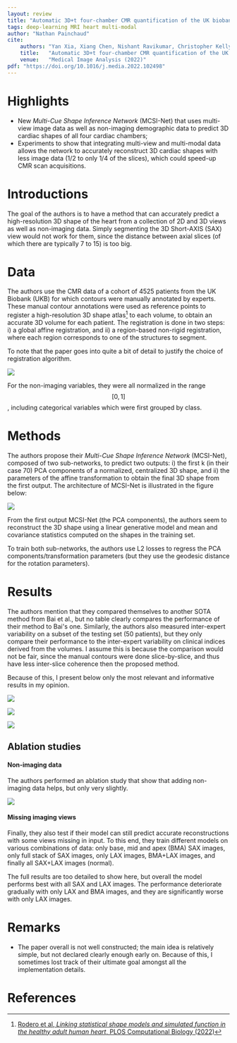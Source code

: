 ```yaml
---
layout: review
title: "Automatic 3D+t four-chamber CMR quantification of the UK biobank: integrating imaging and non-imaging data priors at scale"
tags: deep-learning MRI heart multi-modal
author: "Nathan Painchaud"
cite:
    authors: "Yan Xia, Xiang Chen, Nishant Ravikumar, Christopher Kelly, Rahman Attar, Nay Aung, Stefan Neubauer, Steffen E Petersen, Alejandro F Frangi"
    title:   "Automatic 3D+t four-chamber CMR quantification of the UK biobank: integrating imaging and non-imaging data priors at scale"
    venue:   "Medical Image Analysis (2022)"
pdf: "https://doi.org/10.1016/j.media.2022.102498"
---
```



# Highlights
- New *Multi-Cue Shape Inference Network* (MCSI-Net) that uses multi-view image data as well as non-imaging demographic
data to predict 3D cardiac shapes of all four cardiac chambers;
- Experiments to show that integrating multi-view and multi-modal data allows the network to accurately reconstruct 3D
cardiac shapes with less image data (1/2 to only 1/4 of the slices), which could speed-up CMR scan acquisitions.


# Introductions
The goal of the authors is to have a method that can accurately predict a high-resolution 3D shape of the heart from a
collection of 2D and 3D views as well as non-imaging data. Simply segmenting the 3D Short-AXIS (SAX) view would not work
for them, since the distance between axial slices (of which there are typically 7 to 15) is too big.


# Data
The authors use the CMR data of a cohort of 4525 patients from the UK Biobank (UKB) for which contours were manually
annotated by experts. These manual contour annotations were used as reference points to register a
high-resolution 3D shape atlas[^1] to each volume, to obtain an accurate 3D volume for each patient. The registration is
done in two steps: i) a global affine registration, and ii) a region-based non-rigid registration, where each region
corresponds to one of the structures to segment.

To note that the paper goes into quite a bit of detail to justify the choice of registration algorithm.

![](/collections/images/3D+tCmrQuantification/figure2.jpg)

For the non-imaging variables, they were all normalized in the range $$[0,1]$$, including categorical variables which
were first grouped by class.


# Methods
The authors propose their *Multi-Cue Shape Inference Network* (MCSI-Net), composed of two sub-networks, to predict two
outputs: i) the first k (in their case 70) PCA components of a normalized, centralized 3D shape, and ii) the parameters
of the affine transformation to obtain the final 3D shape from the first output. The architecture of MCSI-Net is illustrated
in the figure below:

![](/collections/images/3D+tCmrQuantification/figure4.jpg)

From the first output MCSI-Net (the PCA components), the authors seem to reconstruct the 3D shape using a linear
generative model and mean and covariance statistics computed on the shapes in the training set.

To train both sub-networks, the authors use L2 losses to regress the PCA components/transformation parameters (but they
use the geodesic distance for the rotation parameters).


# Results
The authors mention that they compared themselves to another SOTA method from Bai et al., but no table clearly compares
the performance of their method to Bai's one. Similarly, the authors also measured inter-expert variability on a subset
of the testing set (50 patients), but they only compare their performance to the inter-expert variability on clinical
indices derived from the volumes. I assume this is because the comparison would not be fair, since the manual contours
were done slice-by-slice, and thus have less inter-slice coherence then the proposed method.

Because of this, I present below only the most relevant and informative results in my opinion.

![](/collections/images/3D+tCmrQuantification/figure5.jpg)

![](/collections/images/3D+tCmrQuantification/table4.jpg)

![](/collections/images/3D+tCmrQuantification/table6.jpg)

## Ablation studies

#### Non-imaging data
The authors performed an ablation study that show that adding non-imaging data helps, but only very slightly.

![](/collections/images/3D+tCmrQuantification/figure8.jpg)

#### Missing imaging views
Finally, they also test if their model can still predict accurate reconstructions with some views missing in input. To
this end, they train different models on various combinations of data: only base, mid and apex (BMA) SAX images, only full
stack of SAX images, only LAX images, BMA+LAX images, and finally all SAX+LAX images (normal).

The full results are too detailed to show here, but overall the model performs best with all SAX and LAX images. The
performance deteriorate gradually with only LAX and BMA images, and they are significantly worse with only LAX images.


# Remarks
- The paper overall is not well constructed; the main idea is relatively simple, but not declared clearly enough early on.
Because of this, I sometimes lost track of their ultimate goal amongst all the implementation details.


# References
[^1]: [Rodero et al, *Linking statistical shape models and simulated function in the healthy adult human heart*, PLOS Computational Biology (2022)](https://doi.org/10.1371/journal.pcbi.1010196)